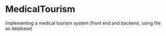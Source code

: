 # MedicalTourism
Implementing a medical tourism system (front end and backend, using file as database)
